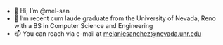 - 👋 Hi, I’m @mel-san
- 🌱 I’m recent cum laude graduate from the University of Nevada, Reno with a BS in Computer Science and Engineering
- 📫 You can reach via e-mail at melaniesanchez@nevada.unr.edu

<!---
mel-san/mel-san is a ✨ special ✨ repository because its `README.md` (this file) appears on your GitHub profile.
You can click the Preview link to take a look at your changes.
--->
